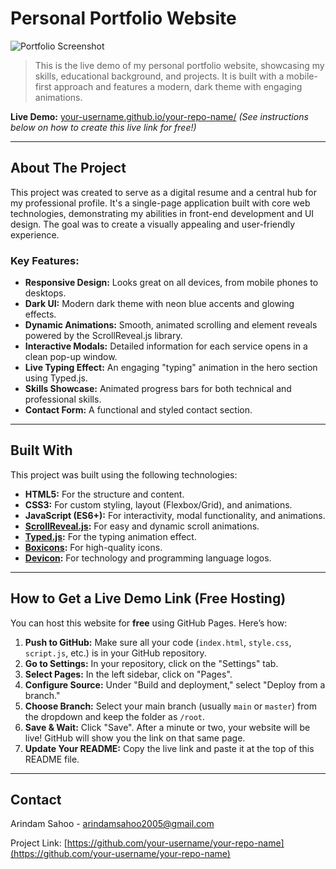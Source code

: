 # Personal Portfolio Website

![Portfolio Screenshot](https://via.placeholder.com/800x400.png?text=Add+Your+Screenshot+Here)

> This is the live demo of my personal portfolio website, showcasing my skills, educational background, and projects. It is built with a mobile-first approach and features a modern, dark theme with engaging animations.

**Live Demo:** [your-username.github.io/your-repo-name/](https://your-username.github.io/your-repo-name/)
*(See instructions below on how to create this live link for free!)*

---

## About The Project

This project was created to serve as a digital resume and a central hub for my professional profile. It's a single-page application built with core web technologies, demonstrating my abilities in front-end development and UI design. The goal was to create a visually appealing and user-friendly experience.

### Key Features:

-   **Responsive Design:** Looks great on all devices, from mobile phones to desktops.
-   **Dark UI:** Modern dark theme with neon blue accents and glowing effects.
-   **Dynamic Animations:** Smooth, animated scrolling and element reveals powered by the ScrollReveal.js library.
-   **Interactive Modals:** Detailed information for each service opens in a clean pop-up window.
-   **Live Typing Effect:** An engaging "typing" animation in the hero section using Typed.js.
-   **Skills Showcase:** Animated progress bars for both technical and professional skills.
-   **Contact Form:** A functional and styled contact section.

---

## Built With

This project was built using the following technologies:

-   **HTML5:** For the structure and content.
-   **CSS3:** For custom styling, layout (Flexbox/Grid), and animations.
-   **JavaScript (ES6+):** For interactivity, modal functionality, and animations.
-   **[ScrollReveal.js](https://scrollrevealjs.org/):** For easy and dynamic scroll animations.
-   **[Typed.js](https://github.com/mattboldt/typed.js/):** For the typing animation effect.
-   **[Boxicons](https://boxicons.com/):** For high-quality icons.
-   **[Devicon](https://devicon.dev/):** For technology and programming language logos.

---

## How to Get a Live Demo Link (Free Hosting)

You can host this website for **free** using GitHub Pages. Here’s how:

1.  **Push to GitHub:** Make sure all your code (`index.html`, `style.css`, `script.js`, etc.) is in your GitHub repository.
2.  **Go to Settings:** In your repository, click on the "Settings" tab.
3.  **Select Pages:** In the left sidebar, click on "Pages".
4.  **Configure Source:** Under "Build and deployment," select "Deploy from a branch."
5.  **Choose Branch:** Select your main branch (usually `main` or `master`) from the dropdown and keep the folder as `/root`.
6.  **Save & Wait:** Click "Save". After a minute or two, your website will be live! GitHub will show you the link on that same page.
7.  **Update Your README:** Copy the live link and paste it at the top of this README file.

---

## Contact

Arindam Sahoo - arindamsahoo2005@gmail.com

Project Link: [https://github.com/your-username/your-repo-name](https://github.com/your-username/your-repo-name)
